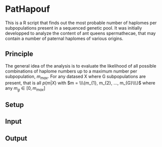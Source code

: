 # PatHapouf

This is a R script that finds out the most probable number of haplomes per subpopulations present in a sequenced genetic pool. It was initially developped to analyze the content of ant queens spermathecae, that may contain a number of paternal haplomes of various origins. 

## Principle

The general idea of the analysis is to evaluate the likelihood of all possible combinations of haplome numbers up to a maximum number per subpopulation, $m_{max}$. For any datased X where G subpopulations are present, that is all $p(m \vert X)$ with $m = \\\{m_{1}, m_{2}, ..., m_{G}\\\}$ where any $m_{g} \in [0,m_{max}]$

## Setup
## Input
## Output
